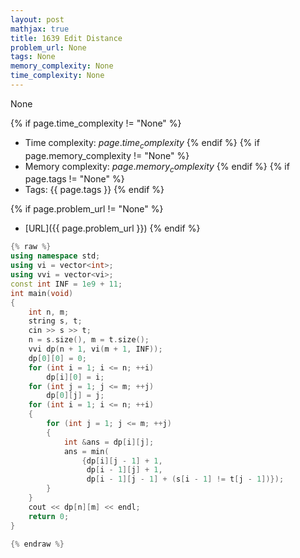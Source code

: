 ```yaml
---
layout: post
mathjax: true
title: 1639 Edit Distance
problem_url: None
tags: None
memory_complexity: None
time_complexity: None
---
```


None


{% if page.time_complexity != "None" %}
- Time complexity: ${{ page.time_complexity }}$
{% endif %}
{% if page.memory_complexity != "None" %}
- Memory complexity: ${{ page.memory_complexity }}$
{% endif %}
{% if page.tags != "None" %}
- Tags: {{ page.tags }}
{% endif %}

{% if page.problem_url != "None" %}
- [URL]({{ page.problem_url }})
{% endif %}

```cpp
{% raw %}
using namespace std;
using vi = vector<int>;
using vvi = vector<vi>;
const int INF = 1e9 + 11;
int main(void)
{
    int n, m;
    string s, t;
    cin >> s >> t;
    n = s.size(), m = t.size();
    vvi dp(n + 1, vi(m + 1, INF));
    dp[0][0] = 0;
    for (int i = 1; i <= n; ++i)
        dp[i][0] = i;
    for (int j = 1; j <= m; ++j)
        dp[0][j] = j;
    for (int i = 1; i <= n; ++i)
    {
        for (int j = 1; j <= m; ++j)
        {
            int &ans = dp[i][j];
            ans = min(
                {dp[i][j - 1] + 1,
                 dp[i - 1][j] + 1,
                 dp[i - 1][j - 1] + (s[i - 1] != t[j - 1])});
        }
    }
    cout << dp[n][m] << endl;
    return 0;
}

{% endraw %}
```